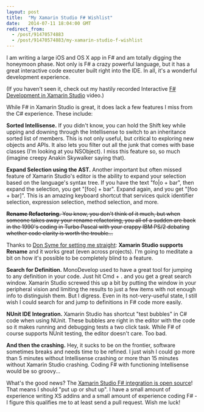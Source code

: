```yaml
---
layout: post
title:  "My Xamarin Studio F# Wishlist"
date:   2014-07-11 18:04:00 GMT
redirect_from:
  - /post/91470574883
  - /post/91470574883/my-xamarin-studio-f-wishlist
---
```




I am writing a large iOS and OS X app in F# and am totally digging the honeymoon phase. Not only is F# a crazy powerful language, but it has a great interactive code executer built right into the IDE. In all, it's a wonderful development experience.

(If you haven't seen it, check out my hastily recorded Interactive [F# Development in Xamarin Studio](http://www.screencast.com/users/praeclarum/folders/Default/media/d257a92b-ec14-41e4-abb4-fb5b85ff22c4) video.)

While F# in Xamarin Studio is great, it does lack a few features I miss from the C# experience. These include:

**Sorted Intellisense.** If you didn't know, you can hold the Shift key while upping and downing through the Intellisense to switch to an inheritance sorted list of members. This is not only useful, but critical to exploring new objects and APIs. It also lets you filter out all the junk that comes with base classes (I'm looking at you NSObject). I miss this feature so, so much (imagine creepy Anakin Skywalker saying that).

**Expand Selection using the AST.** Another important but often missed feature of Xamarin Studio's editor is the ability to expand your selection based on the language's syntax tree. If you have the text "fo|o + bar", then expand the selection, you get "[foo] + bar". Expand again, and you get "[foo + bar]". This is an amazing keyboard shortcut that services quick identifier selection, expression selection, method selection, and more.

<strike>
  <strong>Rename Refactoring.</strong> You know, you don't think of it much, but when someone takes away your rename refactoring, you all of a sudden are back in the 1990's coding in Turbo Pascal with your crappy IBM PS/2 debating whether code clarity is worth the trouble...</strike>

Thanks to [Don Syme for setting me straight](https://twitter.com/dsyme/status/487684270048423937): **Xamarin Studio supports Rename** and it works great (even across projects). I'm going to meditate a bit on how it's possible to be completely blind to a feature.

**Search for Definition.** MonoDevelop used to have a great tool for jumping to any definition in your code. Just hit Cmd + . and you get a great search window. Xamarin Studio screwed this up a bit by putting the window in your peripheral vision and limiting the results to just a few items with not enough info to distinguish them. But I digress. Even in its not-very-useful state, I still wish I could search for and jump to definitions in F# code more easily.

**NUnit IDE Integration.** Xamarin Studio has shortcut "test bubbles" in C# code when using NUnit. These bubbles are right in the editor with the code so it makes running and debugging tests a two click task. While F# of course supports NUnit testing, the editor doesn't care. Too bad.

**And then the crashing.** Hey, it sucks to be on the frontier, software sometimes breaks and needs time to be refined. I just wish I could go more than 5 minutes without Intellisense crashing or more than 15 minutes without Xamarin Studio crashing. Coding F# with functioning Intellisense would be so groovy...

What's the good news? The [Xamarin Studio F# integration is open source](https://github.com/fsharp/fsharpbinding/tree/master/monodevelop)! That means I should "put up or shut up". I have a small amount of experience writing XS addins and a small amount of experience coding F# - I figure this qualifies me to at least send a pull request. Wish me luck!
